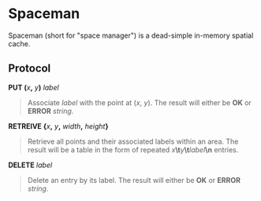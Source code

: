 Spaceman
========

Spaceman (short for "space manager") is a dead-simple in-memory spatial cache.

Protocol
--------

**PUT (**_x_**,**
_y_**)**
_label_

> Associate _label_ with the point at (_x_, _y_). The result will either be **OK** or **ERROR** _string_.

**RETREIVE {**_x_**,**
_y_**,**
_width_**,**
_height_**}**

> Retrieve all points and their associated labels within an area. The result will be
> a table in the form of repeated _x_**\t**_y_**\t**_label_**\n** entries.

**DELETE**
_label_

> Delete an entry by its label. The result will either be **OK** or **ERROR** _string_.
